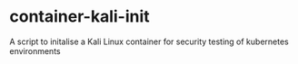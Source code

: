 # container-kali-init
A script to initalise a Kali Linux container for security testing of kubernetes environments
